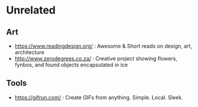Unrelated
=========

## Art

- https://www.readingdesign.org/ : Awesome & Short reads on design, art, architecture
- http://www.zerodegrees.co.za/ : Creative project showing flowers, fynbos, and found objects encapsulated in ice 

## Tools
- https://gifrun.com/ : Create GIFs from anything. Simple. Local. Sleek.
